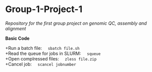 # Group-1-Project-1
*Repository for the first group project on genomic QC, assembly and alignment*

**Basic Code**

+Run a batch file: &nbsp; <code> sbatch file.sh </code></pre>
<br />
+Read the queue for jobs in SLURM: &nbsp; <code> squeue </code></pre>
<br />
+Open complressed files: &nbsp; <code> zless file.zip </code></pre>
<br />
+Cancel job: &nbsp; <code> scancel jobnumber  </code></pre>
